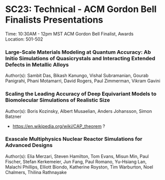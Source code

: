# SC23: Technical - ACM Gordon Bell Finalists Presentations

Time: 10:30AM - 12pm MST	ACM Gordon Bell Finalist, Awards	
Location: 501-502	

### Large-Scale Materials Modeling at Quantum Accuracy: Ab Initio Simulations of Quasicrystals and Interacting Extended Defects in Metallic Alloys
Author(s): Sambit Das, Bikash Kanungo, Vishal Subramanian, Gourab Panigrahi, Phani Motamarri, David Rogers, Paul Zimmerman, Vikram Gavini

### Scaling the Leading Accuracy of Deep Equivariant Models to Biomolecular Simulations of Realistic Size
Author(s): Boris Kozinsky, Albert Musaelian, Anders Johansson, Simon Batzner
- https://en.wikipedia.org/wiki/CAP_theorem ?

### Exascale Multiphysics Nuclear Reactor Simulations for Advanced Designs
Author(s): Elia Merzari, Steven Hamilton, Tom Evans, Misun Min, Paul Fischer, Stefan Kerkemeier, Jun Fang, Paul Romano, Yu-Hsiang Lan, Malachi Phillips, Elliott Biondo, Katherine Royston, Tim Warburton, Noel Chalmers, Thilina Rathnayake
